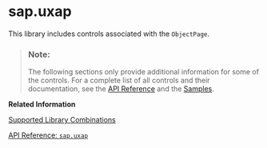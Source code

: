 <!-- loiode713373c4ef4e53b5717c59ed2c8d64 -->

# sap.uxap

This library includes controls associated with the `ObjectPage`.

> ### Note:  
> The following sections only provide additional information for some of the controls. For a complete list of all controls and their documentation, see the [API Reference](https://ui5.sap.com/#/api) and the [Samples](https://ui5.sap.com/#/controls). 

**Related Information**  


[Supported Library Combinations](../02_Read-Me-First/supported-library-combinations-363cd16.md "OpenUI5 provides a set of JavaScript and CSS libraries, which can be combined in an application using the combinations that are supported.")

[API Reference: `sap.uxap`](https://ui5.sap.com/#/api/sap.uxap)


